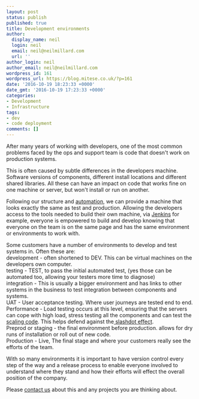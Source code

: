 ```yaml
---
layout: post
status: publish
published: true
title: Development environments
author:
  display_name: neil
  login: neil
  email: neil@neilmillard.com
  url: ''
author_login: neil
author_email: neil@neilmillard.com
wordpress_id: 161
wordpress_url: https://blog.mitese.co.uk/?p=161
date: '2016-10-19 18:23:33 +0000'
date_gmt: '2016-10-19 17:23:33 +0000'
categories:
- Development
- Infrastructure
tags:
- dev
- code deployment
comments: []
---
```

<p>After many years of working with developers, one of the most common problems faced by the ops and support team is code that doesn't work on production systems.</p>
<p>This is often caused by subtle differences in the developers machine. Software versions of components, different install locations and different shared libraries. All these can have an impact on code that works fine on one machine or server, but won't install or run on another.</p>
<p>Following our structure and <a href="/2016/10/11/automation-puppet-code-and-schedules.html">automation</a>, we can provide a machine that looks exactly the same as test and production. Allowing the developers access to the tools needed to build their own machine, via <a href="https://jenkins.io/">Jenkins</a> for example, everyone is empowered to build and develop knowing that everyone on the team is on the same page and has the same environment or environments to work with.</p>
<p>Some customers have a number of environments to develop and test systems in. Often these are:<br />
development - often shortened to DEV. This can be virtual machines on the developers own computer.<br />
testing - TEST, to pass the initial automated test, (yes those can be automated too, allowing your testers more time to diagnose)<br />
integration - This is usually a bigger environment and has links to other systems in the business to test integration between components and systems.<br />
UAT - User acceptance testing. Where user journeys are tested end to end.<br />
Performance - Load testing occurs at this level, ensuring that the servers can cope with high load, stress testing all the components and can test the <a href="/2016/08/21/autoscaling.html">scaling code</a>. This helps defend against the<a href="https://en.wikipedia.org/wiki/Slashdot_effect"> slashdot effect</a>.<br />
Preprod or staging - the final environment before production. allows for dry runs of installation or roll out of new code.<br />
Production - Live, The final stage and where your customers really see the efforts of the team.</p>
<p>With so many environments it is important to have version control every step of the way and a release process to enable everyone involved to understand where they stand and how their efforts will effect the overall position of the company.</p>
<p>Please <a href="/contact/">contact us</a> about this and any projects you are thinking about.</p>
